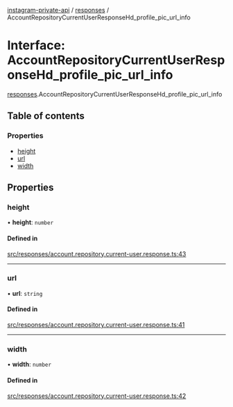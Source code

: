 [instagram-private-api](../../README.md) / [responses](../../modules/responses.md) / AccountRepositoryCurrentUserResponseHd_profile_pic_url_info

# Interface: AccountRepositoryCurrentUserResponseHd\_profile\_pic\_url\_info

[responses](../../modules/responses.md).AccountRepositoryCurrentUserResponseHd_profile_pic_url_info

## Table of contents

### Properties

- [height](AccountRepositoryCurrentUserResponseHd_profile_pic_url_info.md#height)
- [url](AccountRepositoryCurrentUserResponseHd_profile_pic_url_info.md#url)
- [width](AccountRepositoryCurrentUserResponseHd_profile_pic_url_info.md#width)

## Properties

### height

• **height**: `number`

#### Defined in

[src/responses/account.repository.current-user.response.ts:43](https://github.com/Nerixyz/instagram-private-api/blob/b3351b9/src/responses/account.repository.current-user.response.ts#L43)

___

### url

• **url**: `string`

#### Defined in

[src/responses/account.repository.current-user.response.ts:41](https://github.com/Nerixyz/instagram-private-api/blob/b3351b9/src/responses/account.repository.current-user.response.ts#L41)

___

### width

• **width**: `number`

#### Defined in

[src/responses/account.repository.current-user.response.ts:42](https://github.com/Nerixyz/instagram-private-api/blob/b3351b9/src/responses/account.repository.current-user.response.ts#L42)
